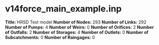# v14force_main_example.inp
**Title:** HRSD Test model
**Number of Nodes:** 293
**Number of Links:** 292
**Number of Pumps:** 4
**Number of Weirs:** 0
**Number of Orifices:** 2
**Number of Outfalls:** 2
**Number of Storages:** 4
**Number of Outlets:** 0
**Number of Subcatchments:** 0
**Number of Raingages:** 0
